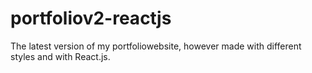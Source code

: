 # portfoliov2-reactjs
The latest version of my portfoliowebsite, however made with different styles and with React.js.
